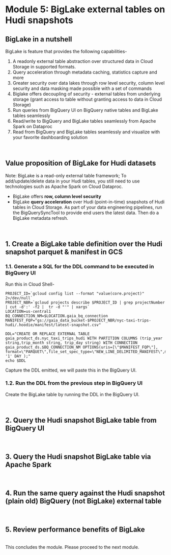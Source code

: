 # Module 5: BigLake external tables on Hudi snapshots

## BigLake in a nutshell
BigLake is feature that provides the following capabilities-
1. A readonly  external table abstraction over structured data in Cloud Storage in supported formats.
2. Query acceleration through metadata caching, statistics capture and more
3. Greater security over data lakes through row level security, column level security and data masking made possible with a set of commands
4. Biglake offers decoupling of security - external tables from underlying storage (grant access to table without granting access to data in Cloud Storage)
5. Run queries from BigQuery UI on BigQuery native tables and BigLake tables seamlessly
6. Read/write to BigQuery and BigLake tables seamlessly from Apache Spark on Dataproc
7. Read from BigQuery and BigLake tables seamlessly and visualize with your favorite dashboarding solution

<br>

## Value proposition of BigLake for Hudi datasets

Note: BigLake is a read-only external table framework; To add/update/delete data in your Hudi tables, you still need to use technologies such as Apache Spark on Cloud Dataproc. 

- BigLake offers **row, column level security**
- BigLake **query acceleration** over Hudi (point-in-time) snapshots of Hudi tables in Cloud Storage.
As part of your data engineering pipelines, run the BigQuerySyncTool to provide end users the latest data. Then do a BigLake metadata refresh.

<br>

## 1. Create a BigLake table definition over the Hudi snapshot parquet & manifest in GCS

### 1.1. Generate a SQL for the DDL command to be executed in BigQuery UI

Run this in Cloud Shell-
```
PROJECT_ID=`gcloud config list --format "value(core.project)" 2>/dev/null`
PROJECT_NBR=`gcloud projects describe $PROJECT_ID | grep projectNumber | cut -d':' -f2 |  tr -d "'" | xargs`
LOCATION=us-central1
BQ_CONNECTION_NM=$LOCATION.gaia_bq_connection
MANIFEST_FQP="gs://gaia_data_bucket-$PROJECT_NBR/nyc-taxi-trips-hudi/.hoodie/manifest/latest-snapshot.csv"

DDL="CREATE OR REPLACE EXTERNAL TABLE gaia_product_ds.nyc_taxi_trips_hudi WITH PARTITION COLUMNS (trip_year string,trip_month string, trip_day string) WITH CONNECTION gaia_product_ds.$BQ_CONNECTION_NM OPTIONS(uris=[\"$MANIFEST_FQP\"], format=\"PARQUET\",file_set_spec_type=\"NEW_LINE_DELIMITED_MANIFEST\",metadata_cache_mode=\"AUTOMATIC\",max_staleness=INTERVAL '1' DAY );"
echo $DDL
```

Capture the DDL emitted, we will paste this in the BigQuery UI.

### 1.2. Run the DDL from the previous step in BigQuery UI

Create the BigLake table by running the DDL in the BigQuery UI.

<br>

## 2. Query the Hudi snapshot BigLake table from BigQuery UI

<br>

## 3. Query the Hudi snapshot BigLake table via Apache Spark

<br>

## 4. Run the same query against the Hudi snapshot (plain old) BigQuery (not BigLake) external table

<br>

## 5. Review performance benefits of BigLake

<br>
This concludes the module. Please proceed to the next module.
